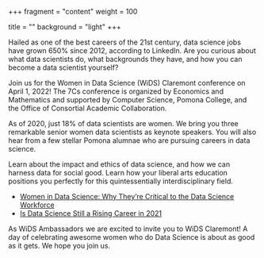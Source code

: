 +++
fragment = "content"
weight = 100

title = ""
background = "light"
+++

Hailed as one of the best careers of the 21st century, data science jobs have grown 650% since 2012, according to LinkedIn. Are you curious about what data scientists do, what backgrounds they have, and how you can become a data scientist yourself? 

Join us for the Women in Data Science (WiDS) Claremont conference on April 1, 2022! The 7Cs conference is organized by Economics and Mathematics and supported by Computer Science, Pomona College, and the Office of Consortial Academic Collaboration.

As of 2020, just 18% of data scientists are women. We bring you three remarkable senior women data scientists as keynote speakers. You will also hear from a few stellar Pomona alumnae who are pursuing careers in data science. 

Learn about the impact and ethics of data science, and how we can harness data for social good. Learn how your liberal arts education positions you perfectly for this quintessentially interdisciplinary field.

* [Women in Data Science: Why They’re Critical to the Data Science Workforce](https://datasciencedegree.wisconsin.edu/blog/women-in-data-science-why-theyre-critical-to-the-data-science-workforce/)
* [Is Data Science Still a Rising Career in 2021](https://towardsdatascience.com/is-data-science-still-a-rising-career-in-2021-722281f7074c)

As WiDS Ambassadors we are excited to invite you to WiDS Claremont!  A day of celebrating awesome women who do Data Science is about as good as it gets.  We hope you join us.

